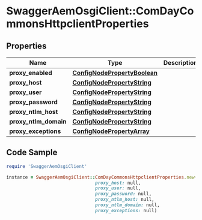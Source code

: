 # SwaggerAemOsgiClient::ComDayCommonsHttpclientProperties

## Properties

Name | Type | Description | Notes
------------ | ------------- | ------------- | -------------
**proxy_enabled** | [**ConfigNodePropertyBoolean**](ConfigNodePropertyBoolean.md) |  | [optional] 
**proxy_host** | [**ConfigNodePropertyString**](ConfigNodePropertyString.md) |  | [optional] 
**proxy_user** | [**ConfigNodePropertyString**](ConfigNodePropertyString.md) |  | [optional] 
**proxy_password** | [**ConfigNodePropertyString**](ConfigNodePropertyString.md) |  | [optional] 
**proxy_ntlm_host** | [**ConfigNodePropertyString**](ConfigNodePropertyString.md) |  | [optional] 
**proxy_ntlm_domain** | [**ConfigNodePropertyString**](ConfigNodePropertyString.md) |  | [optional] 
**proxy_exceptions** | [**ConfigNodePropertyArray**](ConfigNodePropertyArray.md) |  | [optional] 

## Code Sample

```ruby
require 'SwaggerAemOsgiClient'

instance = SwaggerAemOsgiClient::ComDayCommonsHttpclientProperties.new(proxy_enabled: null,
                                 proxy_host: null,
                                 proxy_user: null,
                                 proxy_password: null,
                                 proxy_ntlm_host: null,
                                 proxy_ntlm_domain: null,
                                 proxy_exceptions: null)
```


